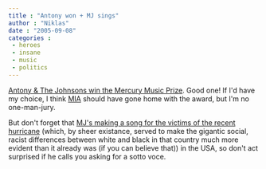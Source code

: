 ```yaml
---
title : "Antony won + MJ sings"
author : "Niklas"
date : "2005-09-08"
categories : 
 - heroes
 - insane
 - music
 - politics
---
```


[Antony & The Johnsons win the Mercury Music Prize](http://www.nme.com/news/113619.htm). Good one! If I'd have my choice, I think [MIA](http://www.miauk.com) should have gone home with the award, but I'm no one-man-jury.

But don't forget that [MJ's making a song for the victims of the recent hurricane](http://www.nme.com/news/113624.htm) (which, by sheer existance, served to make the gigantic social, racist differences between white and black in that country much more evident than it already was (if you can believe that)) in the USA, so don't act surprised if he calls you asking for a sotto voce.

